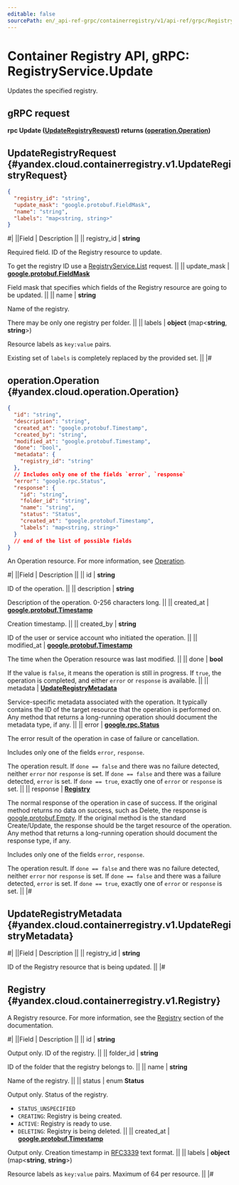 ```yaml
---
editable: false
sourcePath: en/_api-ref-grpc/containerregistry/v1/api-ref/grpc/Registry/update.md
---
```


# Container Registry API, gRPC: RegistryService.Update

Updates the specified registry.

## gRPC request

**rpc Update ([UpdateRegistryRequest](#yandex.cloud.containerregistry.v1.UpdateRegistryRequest)) returns ([operation.Operation](#yandex.cloud.operation.Operation))**

## UpdateRegistryRequest {#yandex.cloud.containerregistry.v1.UpdateRegistryRequest}

```json
{
  "registry_id": "string",
  "update_mask": "google.protobuf.FieldMask",
  "name": "string",
  "labels": "map<string, string>"
}
```

#|
||Field | Description ||
|| registry_id | **string**

Required field. ID of the Registry resource to update.

To get the registry ID use a [RegistryService.List](/docs/container-registry/api-ref/grpc/Registry/list#List) request. ||
|| update_mask | **[google.protobuf.FieldMask](https://developers.google.com/protocol-buffers/docs/reference/csharp/class/google/protobuf/well-known-types/field-mask)**

Field mask that specifies which fields of the Registry resource are going to be updated. ||
|| name | **string**

Name of the registry.

There may be only one registry per folder. ||
|| labels | **object** (map<**string**, **string**>)

Resource labels as `key:value` pairs.

Existing set of `labels` is completely replaced by the provided set. ||
|#

## operation.Operation {#yandex.cloud.operation.Operation}

```json
{
  "id": "string",
  "description": "string",
  "created_at": "google.protobuf.Timestamp",
  "created_by": "string",
  "modified_at": "google.protobuf.Timestamp",
  "done": "bool",
  "metadata": {
    "registry_id": "string"
  },
  // Includes only one of the fields `error`, `response`
  "error": "google.rpc.Status",
  "response": {
    "id": "string",
    "folder_id": "string",
    "name": "string",
    "status": "Status",
    "created_at": "google.protobuf.Timestamp",
    "labels": "map<string, string>"
  }
  // end of the list of possible fields
}
```

An Operation resource. For more information, see [Operation](/docs/api-design-guide/concepts/operation).

#|
||Field | Description ||
|| id | **string**

ID of the operation. ||
|| description | **string**

Description of the operation. 0-256 characters long. ||
|| created_at | **[google.protobuf.Timestamp](https://developers.google.com/protocol-buffers/docs/reference/google.protobuf#timestamp)**

Creation timestamp. ||
|| created_by | **string**

ID of the user or service account who initiated the operation. ||
|| modified_at | **[google.protobuf.Timestamp](https://developers.google.com/protocol-buffers/docs/reference/google.protobuf#timestamp)**

The time when the Operation resource was last modified. ||
|| done | **bool**

If the value is `false`, it means the operation is still in progress.
If `true`, the operation is completed, and either `error` or `response` is available. ||
|| metadata | **[UpdateRegistryMetadata](#yandex.cloud.containerregistry.v1.UpdateRegistryMetadata)**

Service-specific metadata associated with the operation.
It typically contains the ID of the target resource that the operation is performed on.
Any method that returns a long-running operation should document the metadata type, if any. ||
|| error | **[google.rpc.Status](https://cloud.google.com/tasks/docs/reference/rpc/google.rpc#status)**

The error result of the operation in case of failure or cancellation.

Includes only one of the fields `error`, `response`.

The operation result.
If `done == false` and there was no failure detected, neither `error` nor `response` is set.
If `done == false` and there was a failure detected, `error` is set.
If `done == true`, exactly one of `error` or `response` is set. ||
|| response | **[Registry](#yandex.cloud.containerregistry.v1.Registry)**

The normal response of the operation in case of success.
If the original method returns no data on success, such as Delete,
the response is [google.protobuf.Empty](https://developers.google.com/protocol-buffers/docs/reference/google.protobuf#google.protobuf.Empty).
If the original method is the standard Create/Update,
the response should be the target resource of the operation.
Any method that returns a long-running operation should document the response type, if any.

Includes only one of the fields `error`, `response`.

The operation result.
If `done == false` and there was no failure detected, neither `error` nor `response` is set.
If `done == false` and there was a failure detected, `error` is set.
If `done == true`, exactly one of `error` or `response` is set. ||
|#

## UpdateRegistryMetadata {#yandex.cloud.containerregistry.v1.UpdateRegistryMetadata}

#|
||Field | Description ||
|| registry_id | **string**

ID of the Registry resource that is being updated. ||
|#

## Registry {#yandex.cloud.containerregistry.v1.Registry}

A Registry resource. For more information, see the [Registry](/docs/container-registry/concepts/registry) section of the documentation.

#|
||Field | Description ||
|| id | **string**

Output only. ID of the registry. ||
|| folder_id | **string**

ID of the folder that the registry belongs to. ||
|| name | **string**

Name of the registry. ||
|| status | enum **Status**

Output only. Status of the registry.

- `STATUS_UNSPECIFIED`
- `CREATING`: Registry is being created.
- `ACTIVE`: Registry is ready to use.
- `DELETING`: Registry is being deleted. ||
|| created_at | **[google.protobuf.Timestamp](https://developers.google.com/protocol-buffers/docs/reference/google.protobuf#timestamp)**

Output only. Creation timestamp in [RFC3339](https://www.ietf.org/rfc/rfc3339.txt) text format. ||
|| labels | **object** (map<**string**, **string**>)

Resource labels as `key:value` pairs. Maximum of 64 per resource. ||
|#